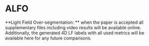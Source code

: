 # ALFO
**Light Field Over-segmentation: **
when the paper is accepted all supplementary files including video results will be available online.
Additionally, the generated 4D LF labels with all used metrics will be available here for any future comparisons.
